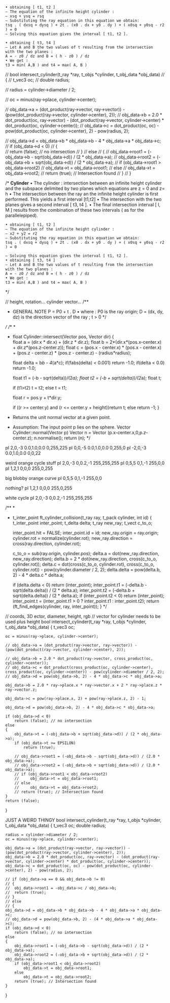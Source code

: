 



	• obtaining [ t1, t2 ]
	– The equation of the infinite height cylinder :
	– xsq + ysq = rsq
	– Substituting the ray equation in this equation we obtain:
	tsq . ( dxsq + dysq ) + 2t . (x0 . dx + y0 . dy ) + ( x0sq + y0sq - r2 ) = 0
	– Solving this equation gives the interval [ t1, t2 ].

	• obtaining [ t3, t4 ]
	– Let A and B the two values of t resulting from the intersection
	with the two planes :
	A = - z0 / dz and B = ( h - z0 ) / dz
	• We get :
	t3 = min( A,B ) and t4 = max( A, B )



// bool	intersect_cylinder(t_ray *ray, t_objs *cylinder, t_obj_data *obj_data)
// {
// 	t_vec3	oc;
// 	double	radius;

// 	radius = cylinder->diameter / 2;

// 	oc = minus(ray->place, cylinder->center);

// 	obj_data->a = (dot_product(ray->vector, ray->vector)) - (pow(dot_product(ray->vector, cylinder->center), 2));
// 	obj_data->b = 2.0 * dot_product(oc, ray->vector) - (dot_product(ray->vector, cylinder->center) * dot_product(oc, cylinder->center));
// 	obj_data->c = dot_product(oc, oc) - pow(dot_product(oc, cylinder->center), 2) - pow(radius, 2);

	
// 	obj_data->d = obj_data->b * obj_data->b - 4 * obj_data->a * obj_data->c;
// 	if (obj_data->d < 0)
// 	{	
// 		return (false); // no intersection
// 	}
// 	else
// 	{
// 		obj_data->root1 = (-obj_data->b - sqrt(obj_data->d)) / (2 * obj_data->a);
// 		obj_data->root2 = (-obj_data->b + sqrt(obj_data->d)) / (2 * obj_data->a);
// 		if (obj_data->root1 > obj_data->root2)
// 			obj_data->t = obj_data->root1;
// 		else
// 			obj_data->t = obj_data->root2;
// 		return (true); // Intersection found
// 	}
// }



/*
**Cylinder**
	• The cylinder : intersection between an infinite height cylinder and the
	subspace delimited by two planes which equations are
	z = 0 and z= h
	• The intersection between the ray an the infinite height cylinder is first
	performed. This yields a first interval [t1,t2]
	• The intersection with the two planes gives a second interval [ t3, t4 ].
	• The final intersection interval [ I, M ] results from the combination of these
	two intervals ( as for the parallelepiped).

	• obtaining [ t1, t2 ]
	– The equation of the infinite height cylinder :
	– x2 + y2 = r2
	– Substituting the ray equation in this equation we obtain:
	tsq . ( dxsq + dysq ) + 2t . (x0 . dx + y0 . dy ) + ( x0sq + y0sq - r2 ) = 0
	
	– Solving this equation gives the interval [ t1, t2 ].
	• obtaining [ t3, t4 ]
	– Let A and B the two values of t resulting from the intersection
	with the two planes :
	A = - z0 / dz and B = ( h - z0 ) / dz
	• We get :
	t3 = min( A,B ) and t4 = max( A, B )
	
*/

// height, rotation... cylinder vector... 
/**
 * 	GENERAL NOTE
	P = P0 + t . D
	• where :
	P0 is the ray origin;
	D = (dx, dy, dz) is the direction vector of the ray ;
	t > 0 
 */




*/
/**
 * 
 * float Cylinder::intersect(Vector pos, Vector dir)
{   
    float a = (dir.x * dir.x) + (dir.z * dir.z);
    float b = 2*(dir.x*(pos.x-center.x) + dir.z*(pos.z-center.z));
    float c = (pos.x - center.x) * (pos.x - center.x) + (pos.z - center.z) * (pos.z - center.z) - (radius*radius);
    
    float delta = b*b - 4*(a*c);
	if(fabs(delta) < 0.001) return -1.0; 
    if(delta < 0.0) return -1.0;
    
    float t1 = (-b - sqrt(delta))/(2*a);
    float t2 = (-b + sqrt(delta))/(2*a);
    float t;
    
    if (t1>t2) t = t2;
    else t = t1;
    
    float r = pos.y + t*dir.y;
    
    if ((r >= center.y) and (r <= center.y + height))return t;
    else return -1;
}

* Returns the unit normal vector at a given point.
* Assumption: The input point p lies on the sphere.
Vector Cylinder::normal(Vector p)
    Vector n = Vector (p.x-center.x,0,p.z-center.z);
    n.normalise();
    return (n);
*/

pl              2,0,-3       0.0,1.0,0.0     0,255,225
pl              0,0,-5       0.0,1.0,0.0     0,255,0
pl              -2,0,-3       0.0,1.0,0.0     0,0,22


weird orange cycle stuff
pl              2,0,-3       0,0.2,-1    255,255,255
pl              0,5,5       0,1,-1    255,0,0
pl              1,2,1       0,0,0    255,0,255



big blobby orange curve
pl              0,5,5       0,1,-1    255,0,0

nothing?
pl              1,2,1       0,0,0    255,0,255


white cycle
pl              2,0,-3       0,0.2,-1    255,255,255


/**
 * 
 * t_inter_point ft_cylinder_collision(t_ray ray, t_pack cylinder, int id)
{
    t_inter_point inter_point;
    t_delta delta;
    t_ray new_ray;
    t_vect c_to_o;

    inter_point.hit = FALSE;
    inter_point.id = id;
    new_ray.origin = ray.origin;
    cylinder.rot = normalize(cylinder.rot);
    new_ray.direction = cross(ray.direction, cylinder.rot);
	
    c_to_o = sub(ray.origin, cylinder.pos);
    delta.a = dot(new_ray.direction, new_ray.direction);
    delta.b = 2 * dot(new_ray.direction, cross(c_to_o, cylinder.rot));
    delta.c = dot(cross(c_to_o, cylinder.rot), cross(c_to_o, cylinder.rot)) - pow(cylinder.diameter / 2, 2);
    delta.delta = pow(delta.b, 2) - 4 * delta.c * delta.a;
   
    if (delta.delta < 0)
        return (inter_point);
    inter_point.t1 = (-delta.b - sqrt(delta.delta)) / (2 * delta.a);
    inter_point.t2 = (-delta.b + sqrt(delta.delta)) / (2 * delta.a);
    if (inter_point.t2 < 0)
        return (inter_point);
    inter_point.t = (inter_point.t1 > 0 ? inter_point.t1 : inter_point.t2);
    return (ft_find_edges(cylinder, ray, inter_point));
}
*/


// coords, 3D ector, diameter, height, rgb
// vector for cylinder needs to be used plus height
bool	intersect_cylinder(t_ray *ray, t_objs *cylinder, t_obj_data *obj_data)
{
	t_vec3	oc;

	oc = minus(ray->place, cylinder->center);

	// obj_data->a = (dot_product(ray->vector, ray->vector)) - (pow(dot_product(ray->vector, cylinder->center), 2));

	// obj_data->b = 2.0 * dot_product(ray->vector, cross_product(oc, cylinder->center));
	// obj_data->c = dot_product(cross_product(oc, cylinder->center), cross_product(oc, cylinder->center)) - pow(cylinder->diameter / 2, 2);
	// obj_data->d = pow(obj_data->b, 2) - 4 * obj_data->c * obj_data->a;
	
	obj_data->b = 2.0 * ray->place.x * ray->vector.x + 2 * ray->place.z * ray->vector.z;

	obj_data->c = pow(ray->place.x, 2) + pow(ray->place.z, 2) - 1;
	
	obj_data->d = pow(obj_data->b, 2) - 4 * obj_data->c * obj_data->a;

	if (obj_data->d < 0)
		return (false); // no intersection
	else
	{
		obj_data->t = (-obj_data->b + sqrt(obj_data->d)) / (2 * obj_data->a);
		if (obj_data->t >= EPSILON)
			return (true);

		// obj_data->root1 = (-obj_data->b - sqrt(obj_data->d)) / (2.0 * obj_data->a);
        // obj_data->root2 = (-obj_data->b + sqrt(obj_data->d)) / (2.0 * obj_data->a);
        // if (obj_data->root1 < obj_data->root2)
        //     obj_data->t = obj_data->root1;
        // else
        //     obj_data->t = obj_data->root2;
        // return (true); // Intersection found
	}
	return (false);
}


JUST A WEIRD THINGY
bool	intersect_cylinder(t_ray *ray, t_objs *cylinder, t_obj_data *obj_data)
{
	t_vec3	oc;
	double	radius;

	radius = cylinder->diameter / 2;
	oc = minus(ray->place, cylinder->center);

	obj_data->a = (dot_product(ray->vector, ray->vector)) - (pow(dot_product(ray->vector, cylinder->center), 2));
	obj_data->b = 2.0 * dot_product(oc, ray->vector) - (dot_product(ray->vector, cylinder->center) * dot_product(oc, cylinder->center));
	obj_data->c = dot_product(oc, oc) - pow(dot_product(oc, cylinder->center), 2) - pow(radius, 2);

	// if (obj_data->a == 0 && obj_data->b != 0)
	// {
	// 	obj_data->root1 = -obj_data->c / obj_data->b;
	// 	return (true);
	// }
	// else
	// {
	obj_data->d = obj_data->b * obj_data->b - 4 * obj_data->a * obj_data->c;
	// obj_data->d = pow(obj_data->b, 2) - (4 * obj_data->a * obj_data->c);
	if (obj_data->d < 0)
		return (false); // no intersection
	else
	{
		obj_data->root1 = (-obj_data->b - sqrt(obj_data->d)) / (2 * obj_data->a);
		obj_data->root2 = (-obj_data->b + sqrt(obj_data->d)) / (2 * obj_data->a);
		if (obj_data->root1 < obj_data->root2)
			obj_data->t = obj_data->root1;
		else
			obj_data->t = obj_data->root2;
		return (true); // Intersection found
	}
}